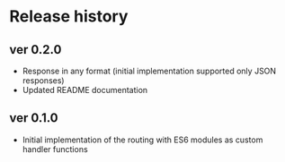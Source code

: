 # Release history

## ver 0.2.0

* Response in any format (initial implementation supported only JSON responses)
* Updated README documentation

## ver 0.1.0

* Initial implementation of the routing with ES6 modules as custom handler functions

